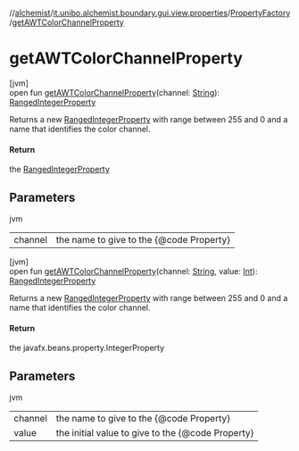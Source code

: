 //[alchemist](../../../index.md)/[it.unibo.alchemist.boundary.gui.view.properties](../index.md)/[PropertyFactory](index.md)/[getAWTColorChannelProperty](get-a-w-t-color-channel-property.md)

# getAWTColorChannelProperty

[jvm]\
open fun [getAWTColorChannelProperty](get-a-w-t-color-channel-property.md)(channel: [String](https://docs.oracle.com/javase/8/docs/api/java/lang/String.html)): [RangedIntegerProperty](../-ranged-integer-property/index.md)

Returns a new [RangedIntegerProperty](../-ranged-integer-property/index.md) with range between 255 and 0 and a name that identifies the color channel.

#### Return

the [RangedIntegerProperty](../-ranged-integer-property/index.md)

## Parameters

jvm

| | |
|---|---|
| channel | the name to give to the {@code Property} |

[jvm]\
open fun [getAWTColorChannelProperty](get-a-w-t-color-channel-property.md)(channel: [String](https://docs.oracle.com/javase/8/docs/api/java/lang/String.html), value: [Int](https://kotlinlang.org/api/latest/jvm/stdlib/kotlin/-int/index.html)): [RangedIntegerProperty](../-ranged-integer-property/index.md)

Returns a new [RangedIntegerProperty](../-ranged-integer-property/index.md) with range between 255 and 0 and a name that identifies the color channel.

#### Return

the javafx.beans.property.IntegerProperty

## Parameters

jvm

| | |
|---|---|
| channel | the name to give to the {@code Property} |
| value | the initial value to give to the {@code Property} |
